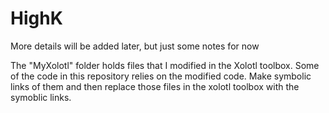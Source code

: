 # HighK

More details will be added later, but just some notes for now

The "MyXolotl" folder holds files that I modified in the Xolotl toolbox. Some of the code in this repository relies on the modified code. Make symbolic links of them and then replace those files in the xolotl toolbox with the symoblic links.

